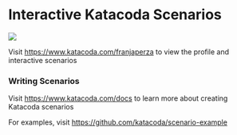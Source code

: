 # Interactive Katacoda Scenarios

[![](http://shields.katacoda.com/katacoda/franjaperza/count.svg)](https://www.katacoda.com/franjaperza "Get your profile on Katacoda.com")

Visit https://www.katacoda.com/franjaperza to view the profile and interactive scenarios

### Writing Scenarios
Visit https://www.katacoda.com/docs to learn more about creating Katacoda scenarios

For examples, visit https://github.com/katacoda/scenario-example
